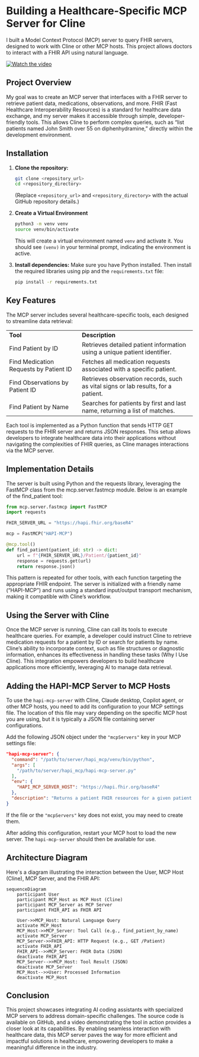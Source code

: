 # Building a Healthcare-Specific MCP Server for Cline

I built a Model Context Protocol (MCP) server to query FHIR servers, designed to work with Cline or other MCP hosts. This project allows doctors to interact with a FHIR API using natural language.

[![Watch the video](https://img.youtube.com/vi/h1KOCCGPkuo/0.jpg)](https://www.youtube.com/watch?v=h1KOCCGPkuo)

## Project Overview

My goal was to create an MCP server that interfaces with a FHIR server to retrieve patient data, medications, observations, and more. FHIR (Fast Healthcare Interoperability Resources) is a standard for healthcare data exchange, and my server makes it accessible through simple, developer-friendly tools. This allows Cline to perform complex queries, such as “list patients named John Smith over 55 on diphenhydramine,” directly within the development environment.

## Installation

1.  **Clone the repository:**
    ```bash
    git clone <repository_url>
    cd <repository_directory>
    ```
    (Replace `<repository_url>` and `<repository_directory>` with the actual GitHub repository details.)

2.  **Create a Virtual Environment**
    ```bash
    python3 -m venv venv
    source venv/bin/activate
    ```
    This will create a virtual environment named `venv` and activate it. You should see `(venv)` in your terminal prompt, indicating the environment is active.

3.  **Install dependencies:**
    Make sure you have Python installed. Then install the required libraries using pip and the `requirements.txt` file:
    ```bash
    pip install -r requirements.txt
    ```

## Key Features

The MCP server includes several healthcare-specific tools, each designed to streamline data retrieval:

|   |   |
|---|---|
|**Tool**|**Description**|
|Find Patient by ID|Retrieves detailed patient information using a unique patient identifier.|
|Find Medication Requests by Patient ID|Fetches all medication requests associated with a specific patient.|
|Find Observations by Patient ID|Retrieves observation records, such as vital signs or lab results, for a patient.|
|Find Patient by Name|Searches for patients by first and last name, returning a list of matches.|

Each tool is implemented as a Python function that sends HTTP GET requests to the FHIR server and returns JSON responses. This setup allows developers to integrate healthcare data into their applications without navigating the complexities of FHIR queries, as Cline manages interactions via the MCP server.

## Implementation Details

The server is built using Python and the requests library, leveraging the FastMCP class from the mcp.server.fastmcp module. Below is an example of the find_patient tool:

```python
from mcp.server.fastmcp import FastMCP
import requests

FHIR_SERVER_URL = "https://hapi.fhir.org/baseR4"

mcp = FastMCP("HAPI-MCP")

@mcp.tool()
def find_patient(patient_id: str) -> dict:
    url = f"{FHIR_SERVER_URL}/Patient/{patient_id}"
    response = requests.get(url)
    return response.json()
```

This pattern is repeated for other tools, with each function targeting the appropriate FHIR endpoint. The server is initialized with a friendly name (“HAPI-MCP”) and runs using a standard input/output transport mechanism, making it compatible with Cline’s workflow.

## Using the Server with Cline

Once the MCP server is running, Cline can call its tools to execute healthcare queries. For example, a developer could instruct Cline to retrieve medication requests for a patient by ID or search for patients by name. Cline’s ability to incorporate context, such as file structures or diagnostic information, enhances its effectiveness in handling these tasks (Why I Use Cline). This integration empowers developers to build healthcare applications more efficiently, leveraging AI to manage data retrieval.

## Adding the HAPI-MCP Server to MCP Hosts

To use the `hapi-mcp-server` with Cline, Claude desktop, Copilot agent, or other MCP hosts, you need to add its configuration to your MCP settings file. The location of this file may vary depending on the specific MCP host you are using, but it is typically a JSON file containing server configurations.

Add the following JSON object under the `"mcpServers"` key in your MCP settings file:

```json
"hapi-mcp-server": {
  "command": "/path/to/server/hapi_mcp/venv/bin/python",
  "args": [
    "/path/to/server/hapi_mcp/hapi-mcp-server.py"
  ],
  "env": {
    "HAPI_MCP_SERVER_HOST": "https://hapi.fhir.org/baseR4"
  },
  "description": "Returns a patient FHIR resources for a given patient ID"
}
```

If the file or the `"mcpServers"` key does not exist, you may need to create them.

After adding this configuration, restart your MCP host to load the new server. The `hapi-mcp-server` should then be available for use.

## Architecture Diagram

Here's a diagram illustrating the interaction between the User, MCP Host (Cline), MCP Server, and the FHIR API:

```mermaid
sequenceDiagram
    participant User
    participant MCP_Host as MCP Host (Cline)
    participant MCP_Server as MCP Server
    participant FHIR_API as FHIR API

    User->>MCP_Host: Natural Language Query
    activate MCP_Host
    MCP_Host->>MCP_Server: Tool Call (e.g., find_patient_by_name)
    activate MCP_Server
    MCP_Server->>FHIR_API: HTTP Request (e.g., GET /Patient)
    activate FHIR_API
    FHIR_API-->>MCP_Server: FHIR Data (JSON)
    deactivate FHIR_API
    MCP_Server-->>MCP_Host: Tool Result (JSON)
    deactivate MCP_Server
    MCP_Host-->>User: Processed Information
    deactivate MCP_Host
```

## Conclusion

This project showcases integrating AI coding assistants with specialized MCP servers to address domain-specific challenges. The source code is available on GitHub, and a video demonstrating the tool in action provides a closer look at its capabilities. By enabling seamless interaction with healthcare data, this MCP server paves the way for more efficient and impactful solutions in healthcare, empowering developers to make a meaningful difference in the industry.
